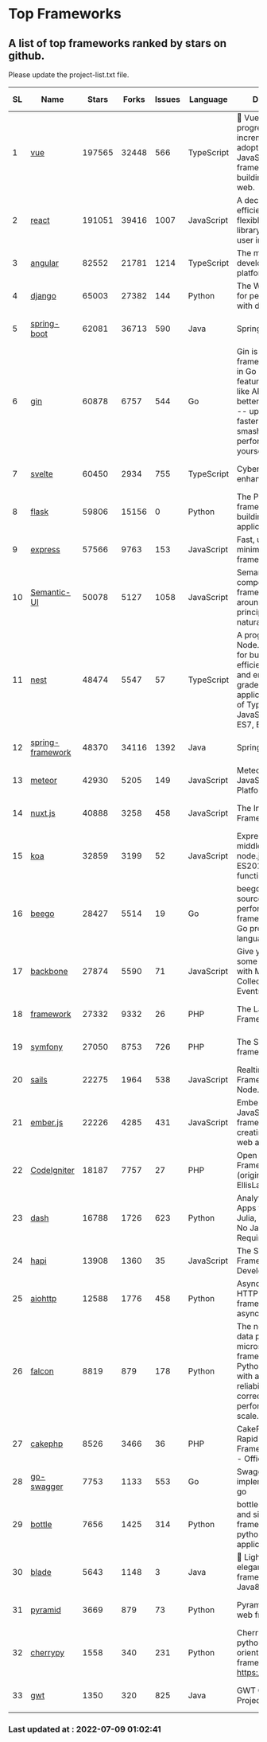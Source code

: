 # Top Frameworks
## A list of top frameworks ranked by stars on github.  
Please update the project-list.txt file.

| SL| Name  | Stars| Forks| Issues | Language | Description | Last Commit |
| --| ------| -----| ---- | ------ | -------- | ----------- | ----------- |
| 1 | [vue](https://github.com/vuejs/vue) | 197565 | 32448 | 566 | TypeScript | 🖖 Vue.js is a progressive, incrementally-adoptable JavaScript framework for building UI on the web. | 2022-07-08 07:46:21 |
| 2 | [react](https://github.com/facebook/react) | 191051 | 39416 | 1007 | JavaScript | A declarative, efficient, and flexible JavaScript library for building user interfaces. | 2022-07-08 16:31:44 |
| 3 | [angular](https://github.com/angular/angular) | 82552 | 21781 | 1214 | TypeScript | The modern web developer’s platform | 2022-07-08 22:27:01 |
| 4 | [django](https://github.com/django/django) | 65003 | 27382 | 144 | Python | The Web framework for perfectionists with deadlines. | 2022-07-08 11:30:12 |
| 5 | [spring-boot](https://github.com/spring-projects/spring-boot) | 62081 | 36713 | 590 | Java | Spring Boot | 2022-07-08 17:23:36 |
| 6 | [gin](https://github.com/gin-gonic/gin) | 60878 | 6757 | 544 | Go | Gin is a HTTP web framework written in Go (Golang). It features a Martini-like API with much better performance -- up to 40 times faster. If you need smashing performance, get yourself some Gin. | 2022-07-05 01:58:06 |
| 7 | [svelte](https://github.com/sveltejs/svelte) | 60450 | 2934 | 755 | TypeScript | Cybernetically enhanced web apps | 2022-07-07 16:43:08 |
| 8 | [flask](https://github.com/pallets/flask) | 59806 | 15156 | 0 | Python | The Python micro framework for building web applications. | 2022-07-08 19:02:18 |
| 9 | [express](https://github.com/expressjs/express) | 57566 | 9763 | 153 | JavaScript | Fast, unopinionated, minimalist web framework for node. | 2022-05-20 15:57:37 |
| 10 | [Semantic-UI](https://github.com/Semantic-Org/Semantic-UI) | 50078 | 5127 | 1058 | JavaScript | Semantic is a UI component framework based around useful principles from natural language. | 2018-10-21 20:59:02 |
| 11 | [nest](https://github.com/nestjs/nest) | 48474 | 5547 | 57 | TypeScript | A progressive Node.js framework for building efficient, scalable, and enterprise-grade server-side applications on top of TypeScript & JavaScript (ES6, ES7, ES8) 🚀 | 2022-07-08 09:07:53 |
| 12 | [spring-framework](https://github.com/spring-projects/spring-framework) | 48370 | 34116 | 1392 | Java | Spring Framework | 2022-07-08 17:28:14 |
| 13 | [meteor](https://github.com/meteor/meteor) | 42930 | 5205 | 149 | JavaScript | Meteor, the JavaScript App Platform | 2022-06-27 14:52:56 |
| 14 | [nuxt.js](https://github.com/nuxt/nuxt.js) | 40888 | 3258 | 458 | JavaScript | The Intuitive Vue(2) Framework | 2022-07-01 10:46:19 |
| 15 | [koa](https://github.com/koajs/koa) | 32859 | 3199 | 52 | JavaScript | Expressive middleware for node.js using ES2017 async functions | 2022-07-02 08:35:11 |
| 16 | [beego](https://github.com/beego/beego) | 28427 | 5514 | 19 | Go | beego is an open-source, high-performance web framework for the Go programming language. | 2022-07-08 13:19:52 |
| 17 | [backbone](https://github.com/jashkenas/backbone) | 27874 | 5590 | 71 | JavaScript | Give your JS App some Backbone with Models, Views, Collections, and Events | 2022-04-26 12:19:45 |
| 18 | [framework](https://github.com/laravel/framework) | 27332 | 9332 | 26 | PHP | The Laravel Framework. | 2022-07-08 13:38:10 |
| 19 | [symfony](https://github.com/symfony/symfony) | 27050 | 8753 | 726 | PHP | The Symfony PHP framework | 2022-07-08 05:33:55 |
| 20 | [sails](https://github.com/balderdashy/sails) | 22275 | 1964 | 538 | JavaScript | Realtime MVC Framework for Node.js | 2022-05-27 21:40:10 |
| 21 | [ember.js](https://github.com/emberjs/ember.js) | 22226 | 4285 | 431 | JavaScript | Ember.js - A JavaScript framework for creating ambitious web applications | 2022-06-27 18:06:53 |
| 22 | [CodeIgniter](https://github.com/bcit-ci/CodeIgniter) | 18187 | 7757 | 27 | PHP | Open Source PHP Framework (originally from EllisLab) | 2022-06-27 19:12:41 |
| 23 | [dash](https://github.com/plotly/dash) | 16788 | 1726 | 623 | Python | Analytical Web Apps for Python, R, Julia, and Jupyter. No JavaScript Required. | 2022-07-07 21:00:05 |
| 24 | [hapi](https://github.com/hapijs/hapi) | 13908 | 1360 | 35 | JavaScript | The Simple, Secure Framework Developers Trust | 2022-06-13 17:44:05 |
| 25 | [aiohttp](https://github.com/aio-libs/aiohttp) | 12588 | 1776 | 458 | Python | Asynchronous HTTP client/server framework for asyncio and Python | 2022-07-01 10:23:54 |
| 26 | [falcon](https://github.com/falconry/falcon) | 8819 | 879 | 178 | Python | The no-magic web data plane API and microservices framework for Python developers, with a focus on reliability, correctness, and performance at scale. | 2022-06-27 20:23:03 |
| 27 | [cakephp](https://github.com/cakephp/cakephp) | 8526 | 3466 | 36 | PHP | CakePHP: The Rapid Development Framework for PHP - Official Repository | 2022-07-08 16:47:27 |
| 28 | [go-swagger](https://github.com/go-swagger/go-swagger) | 7753 | 1133 | 553 | Go | Swagger 2.0 implementation for go | 2022-06-14 15:48:24 |
| 29 | [bottle](https://github.com/bottlepy/bottle) | 7656 | 1425 | 314 | Python | bottle.py is a fast and simple micro-framework for python web-applications. | 2022-06-29 07:36:57 |
| 30 | [blade](https://github.com/lets-blade/blade) | 5643 | 1148 | 3 | Java | :rocket: Lightning fast and elegant mvc framework for Java8 | 2022-05-10 12:38:06 |
| 31 | [pyramid](https://github.com/Pylons/pyramid) | 3669 | 879 | 73 | Python | Pyramid - A Python web framework | 2022-03-13 22:49:13 |
| 32 | [cherrypy](https://github.com/cherrypy/cherrypy) | 1558 | 340 | 231 | Python | CherryPy is a pythonic, object-oriented HTTP framework.      https://cherrypy.dev | 2022-03-13 22:31:07 |
| 33 | [gwt](https://github.com/gwtproject/gwt) | 1350 | 320 | 825 | Java | GWT Open Source Project | 2022-07-07 16:59:08 |

### Last updated at : 2022-07-09 01:02:41
